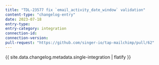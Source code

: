```yaml
---
title: "TDL-23577 fix `email_activity_date_window` validation"
content-type: "changelog-entry"
date: 2023-07-18
entry-type: 
entry-category: integration
connection-id: 
connection-version: 
pull-request: "https://github.com/singer-io/tap-mailchimp/pull/62"
---
```

{{ site.data.changelog.metadata.single-integration | flatify }}